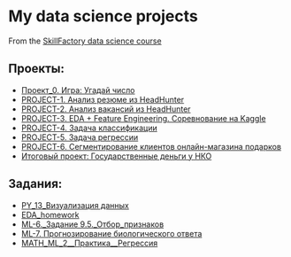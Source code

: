 # My data science projects
From the [SkillFactory data science course](https://skillfactory.ru/data-scientist-pro)

## Проекты:

* [Проект_0. Игра: Угадай число](https://github.com/Yul-Art/SF-DST/tree/main/Project_0)
* [PROJECT-1. Анализ резюме из HeadHunter](https://github.com/Yul-Art/SF-DST/tree/main/PROJECT-1.%20Анализ%20резюме%20из%20HeadHunter)
* [PROJECT-2. Анализ вакансий из HeadHunter](https://github.com/Yul-Art/SF-DST/tree/main/PROJECT-2.%20Анализ%20вакансий%20из%20HeadHunter)
* [PROJECT-3. EDA + Feature Engineering. Соревнование на Kaggle](https://github.com/Yul-Art/SF-DST/tree/main/PROJECT-3.%20EDA%20%2B%20Feature%20Engineering.%20Соревнование%20на%20Kaggle)
* [PROJECT-4. Задача классификации](https://github.com/Yul-Art/SF-DST/tree/main/PROJECT-4.%20Задача%20классификации)
* [PROJECT-5. Задача регрессии](https://github.com/Yul-Art/SF-DST/tree/main/PROJECT-5.%20Задача%20регрессии#project-5-задача-регрессии)
* [PROJECT-6. Сегментирование клиентов онлайн-магазина подарков](https://github.com/Yul-Art/SF-DST/tree/main/PROJECT-6.%20Сегментирование%20клиентов#project-6-сегментирование-клиентов-онлайн-магазина-подарков)
* [Итоговый проект: Государственные деньги у НКО]()

## Задания:

* [PY_13_Визуализация данных](https://github.com/Yul-Art/SF-DST/blob/main/TASKS/PY13_Data_visualization.ipynb)
* [EDA_homework](https://github.com/Yul-Art/SF-DST/blob/main/TASKS/EDA_homework.ipynb)
* [ML-6._Задание 9.5._Отбор_признаков](https://github.com/Yul-Art/SF-DST/blob/main/TASKS/Задание_9_5_Модуль_ML_6.ipynb)
* [ML-7. Прогнозирование биологического ответа](https://github.com/Yul-Art/SF-DST/blob/main/TASKS/ML_7_Прогнозирование_биологического_ответа.ipynb)
* [MATH_ML_2__Практика__Регрессия](https://github.com/Yul-Art/SF-DST/blob/main/TASKS/MATH_ML_2__Практика__Регрессия.ipynb)